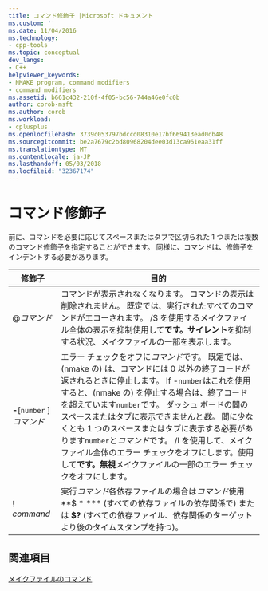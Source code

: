 ```yaml
---
title: コマンド修飾子 |Microsoft ドキュメント
ms.custom: ''
ms.date: 11/04/2016
ms.technology:
- cpp-tools
ms.topic: conceptual
dev_langs:
- C++
helpviewer_keywords:
- NMAKE program, command modifiers
- command modifiers
ms.assetid: b661c432-210f-4f05-bc56-744a46e0fc0b
author: corob-msft
ms.author: corob
ms.workload:
- cplusplus
ms.openlocfilehash: 3739c053797bdccd08310e17bf669413ead0db48
ms.sourcegitcommit: be2a7679c2bd80968204dee03d13ca961eaa31ff
ms.translationtype: MT
ms.contentlocale: ja-JP
ms.lasthandoff: 05/03/2018
ms.locfileid: "32367174"
---
```

# <a name="command-modifiers"></a>コマンド修飾子
前に、コマンドを必要に応じてスペースまたはタブで区切られた 1 つまたは複数のコマンド修飾子を指定することができます。 同様に、コマンドは、修飾子をインデントする必要があります。  
  
|修飾子|目的|  
|--------------|-------------|  
|@*コマンド*|コマンドが表示されなくなります。 コマンドの表示は削除されません。 既定では、実行されたすべてのコマンドがエコーされます。 /S を使用するメイクファイル全体の表示を抑制使用して**です。サイレント**を抑制する状況、メイクファイルの一部を表示します。|  
|**-**[`number` ]*コマンド*|エラー チェックをオフに*コマンド*です。 既定では、(nmake の) は、コマンドには 0 以外の終了コードが返されるときに停止します。 If -`number`はこれを使用すると、(nmake の) を停止する場合は、終了コードを超えています`number`です。 ダッシュ ボードの間のスペースまたはタブに表示できませんと*数。* 間に少なくとも 1 つのスペースまたはタブに表示する必要があります`number`と*コマンド*です。 /I を使用して、メイクファイル全体のエラー チェックをオフにします。使用して**です。無視**メイクファイルの一部のエラー チェックをオフにします。|  
|**!** *command*|実行*コマンド*各依存ファイルの場合は*コマンド*使用**$ \* \*** (すべての依存ファイルの依存関係で) または **$?** (すべての依存ファイル、依存関係のターゲットより後のタイムスタンプを持つ)。|  
  
## <a name="see-also"></a>関連項目  
 [メイクファイルのコマンド](../build/commands-in-a-makefile.md)